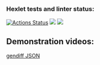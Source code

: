 ### Hexlet tests and linter status:
[![Actions Status](https://github.com/Cristikijian/frontend-project-lvl2/workflows/hexlet-check/badge.svg)](https://github.com/Cristikijian/frontend-project-lvl2/actions)
<a href="https://codeclimate.com/github/Cristikijian/frontend-project-lvl2/maintainability"><img src="https://api.codeclimate.com/v1/badges/78da56cfd9f710de2e4b/maintainability" /></a>
<a href="https://codeclimate.com/github/Cristikijian/frontend-project-lvl2/test_coverage"><img src="https://api.codeclimate.com/v1/badges/78da56cfd9f710de2e4b/test_coverage" /></a>

## Demonstration videos:

<a href="https://asciinema.org/connect/f047813d-44cd-4d12-a0bd-8bfa42f91b3b">gendiff JSON</a>

